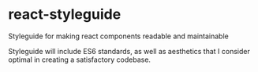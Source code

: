 # react-styleguide
Styleguide for making react components readable and maintainable

Styleguide will include ES6 standards, as well as aesthetics that I consider optimal in creating a satisfactory codebase.
